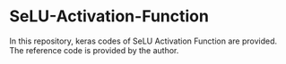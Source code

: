 # SeLU-Activation-Function
In this repository,  keras codes of SeLU Activation Function are provided. The reference code is provided by the author.
